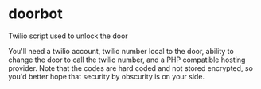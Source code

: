 # doorbot
Twilio script used to unlock the door

You'll need a twilio account, twilio number local to the door, ability to change the door to call the twilio number, and a PHP compatible hosting provider.  Note that the codes are hard coded and not stored encrypted, so you'd better hope that security by obscurity is on your side.
